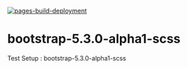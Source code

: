 [![pages-build-deployment](https://github.com/nxyslp/bootstrap-5.3.0-alpha1-scss/actions/workflows/pages/pages-build-deployment/badge.svg)](https://github.com/nxyslp/bootstrap-5.3.0-alpha1-scss/actions/workflows/pages/pages-build-deployment)

# bootstrap-5.3.0-alpha1-scss
Test Setup : bootstrap-5.3.0-alpha1-scss
